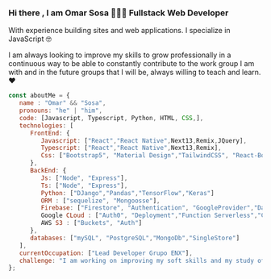 ### Hi there , I am Omar Sosa 👨🏻‍💻 Fullstack Web Developer 

With experience building sites and web applications. I specialize in JavaScript 🤓

I am always looking to improve my skills to grow professionally in a continuous way to be able to constantly contribute to the work group I am with and in the future groups that I will be, always willing to teach and learn. ❤


```javascript
const aboutMe = {
   name : "Omar" && "Sosa",
   pronouns: "he" | "him",
   code: [Javascript, Typescript, Python, HTML, CSS,],
   technologies: [
      FrontEnd: {
         Javascript: ["React","React Native",Next13,Remix,JQuery],
         Typescript: ["React","React Native",Next13,Remix],
         Css: ["Bootstrap5", "Material Design","TailwindCSS", "React-Boostrap" , "SASS","SCSS"]
      },
      BackEnd: {
         Js: ["Node", "Express"],
         Ts: ["Node", "Express"],
         Python: ["DJango","Pandas","TensorFlow","Keras"]
         ORM : ["sequelize", "Mongoosse"],
         Firebase: ["Firestore", "Authentication", "GoogleProvider","Database RealTime"],
         Google CLoud : ["Auth0", "Deployment","Function Serverless","CI-CD","Buckets"]
         AWS S3 : ["Buckets", "Auth"]
      },
      databases: ["mySQL", "PostgreSQL","MongoDb","SingleStore"]
   ],
   currentOccupation: ["Lead Developer Grupo ENX"],
   challenge: "I am working on improving my soft skills and my study of English",
};
```
